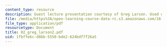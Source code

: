 ```yaml
---
content_type: resource
description: Guest lecture presentation courtesy of Greg Larson. Used with permission.
file: /media/https%3A/open-learning-course-data-rc.s3.amazonaws.com/16-886-air-transportation-systems-architecting-spring-2004/1fbffe6cd8bb5550bde2624bdf7f26a5_02_greg_larson2.pdf
file_type: application/pdf
resourcetype: Document
title: 02_greg_larson2.pdf
uid: 1fbffe6c-d8bb-5550-bde2-624bdf7f26a5
---
```

